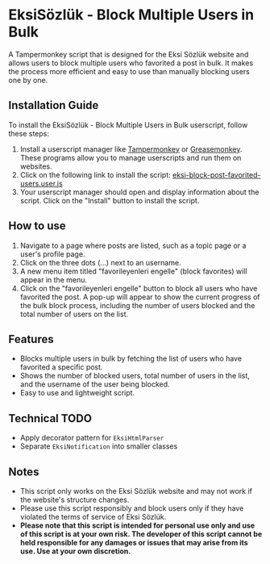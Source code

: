 # EksiSözlük - Block Multiple Users in Bulk
A Tampermonkey script that is designed for the Eksi Sözlük website and allows users to block multiple users who favorited a post in bulk. It makes the process more efficient and easy to use than manually blocking users one by one.

## Installation Guide

To install the EksiSözlük - Block Multiple Users in Bulk userscript, follow these steps:

1. Install a userscript manager like [Tampermonkey](https://tampermonkey.net/) or [Greasemonkey](https://www.greasespot.net/). These programs allow you to manage userscripts and run them on websites.
2. Click on the following link to install the script: [eksi-block-post-favorited-users.user.js](https://github.com/baturkacamak/userscripts/raw/master/eksi-block-post-favorited-users/eksi-block-post-favorited-users.user.js)
3. Your userscript manager should open and display information about the script. Click on the "Install" button to install the script.

## How to use

1. Navigate to a page where posts are listed, such as a topic page or a user's profile page.
2. Click on the three dots (...) next to an username.
3. A new menu item titled "favorileyenleri engelle" (block favorites) will appear in the menu.
4. Click on the "favorileyenleri engelle" button to block all users who have favorited the post. A pop-up will appear to show the current progress of the bulk block process, including the number of users blocked and the total number of users on the list.

## Features

- Blocks multiple users in bulk by fetching the list of users who have favorited a specific post.
- Shows the number of blocked users, total number of users in the list, and the username of the user being blocked.
- Easy to use and lightweight script.

## Technical TODO
- Apply decorator pattern for `EksiHtmlParser`
- Separate `EksiNotification` into smaller classes

## Notes

- This script only works on the Eksi Sözlük website and may not work if the website's structure changes.
- Please use this script responsibly and block users only if they have violated the terms of service of Eksi Sözlük.
- **Please note that this script is intended for personal use only and use of this script is at your own risk. The developer of this script cannot be held responsible for any damages or issues that may arise from its use. Use at your own discretion.**

